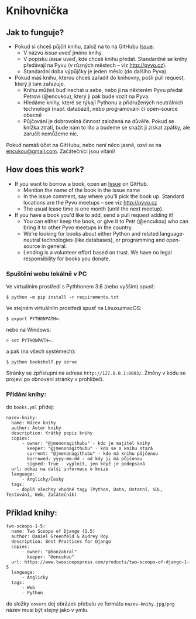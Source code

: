 
# Knihovnička

## Jak to funguje?

* Pokud si chceš půjčit knihu, založ na to na GitHubu [Issue].
  * V názvu *issue* uveď jméno knihy.
  * V popisku *issue* uveď, kde chceš knihu předat. Standardně se knihy předávají na Pyvu (v různých městech – viz http://pyvo.cz).
  * Standardní doba výpůjčky je jeden měsíc (do dalšího Pyva).
* Pokud máš knihu, kterou chceš zařadit do knihovny, pošli pull request, který ji tam zařazuje.
  * Knihu můžeš buď nechat u sebe, nebo ji na některém Pyvu předat Petrovi (@encukou), který ji pak bude vozit na Pyva.
  * Hledáme knihy, které se týkají Pythonu a přidružených neutrálních technologií (např. databází), nebo programování či open-source obecně
  * Půjčování je dobrovolná činnost založená na důvěře. Pokud se knížka ztratí, bude nám to líto a budeme se snažit ji získat zpátky, ale zaručit nemůžeme nic.

Pokud nemáš účet na GitHubu, nebo není něco jasné, ozvi se na encukou@gmail.com.
Začátečníci jsou vítáni!

## How does this work?

* If you want to borrow a book, open an [Issue] on GitHub.
  * Mention the name of the book in the issue name
  * In the issue comment, say where you'll pick the book up. Standard locations are the Pyvo meetups – see viz http://pyvo.cz
  * The usual lease time is one month (until the next meetup).
* If you have a book you'd like to add, send a pull request adding it!
  * You can either keep the book, or give it to Petr (@encukou) who can bring it to other Pyvo meetups in the country.
  * We're looking for books about either Python and related language-neutral technologies (like databases), or programming and open-source in general.
  * Lending is a volunteer effort based on trust. We have no legal responsibility for books you donate.

[Issue]: https://github.com/pyvec/bookshelf/issues

<!-- END of user instructions. The website will not show the text below. -->


### Spuštění webu lokálně v PC

Ve virtuálním prostředí s Pythhonem 3.6 (nebo vyšším) spusť:

    $ python -m pip install -r requirements.txt

Ve stejném virtuálním prostředí spusť na Linuxu/macOS:

    $ export PYTHONPATH=.

nebo na Windows:

    > set PYTHONPATH=.

a pak (na všech systémech):

    $ python bookshelf.py serve

Stránky se zpřístupní na adrese `http://127.0.0.1:8003/`.
Změny v kódu se projeví po obnovení stránky v prohlížeči.

### Přídání knihy:
do `books.yml` přidej:
```
nazev-knihy:
  name: Název knihy
  author: Autor knihy
  description: Krátký popis knihy
  copies:
      - owner: "@jmenonagithubu" - kdo je majitel knihy
        keeper: "@jmenonagithubu" - kdo se o knihu stará
        current: "@jmenonagithubu" - kdo má knihu půjčenou    
        borrowed: yyyy-mm-dd - od kdy ji má půjčenou
        signed: True - vyplnit, jen když je podepsaná
  url: odkaz na další informace o knize
  language:      
      - Anglicky/Česky
  tags:
    - doplň všechny vhodné tagy (Python, Data, Ostatní, SQL, Testování, Web, Začátečník)
```

## Příklad knihy:
```
two-scoops-1-5:
  name: Two Scoops of Django (1.5)
  author: Daniel Greenfeld & Audrey Roy
  description: Best Practices for Django
  copies:
      - owner: "@honzakral"
        keeper: "@encukou"
  url: https://www.twoscoopspress.com/products/two-scoops-of-django-1-5
  language:
      - Anglicky
  tags:
      - Web
      - Python
```

do složky `covers` dej obrázek přebalu ve formátu `nazev-knihy.jpg/png` název musí být stejný jako v ymlu.
